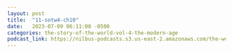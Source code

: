```yaml
---
layout: post
title:  "11-sotw4-ch10"
date:   2023-07-09 06:11:00 -0500
categories: the-story-of-the-world-vol-4-the-modern-age
podcast_link: https://nilbus-podcasts.s3.us-east-2.amazonaws.com/the-well-trained-mind/The%20Story%20of%20the%20World%20Vol.%204%20The%20Modern%20Age/11-sotw4-ch10.mp3
---
```

